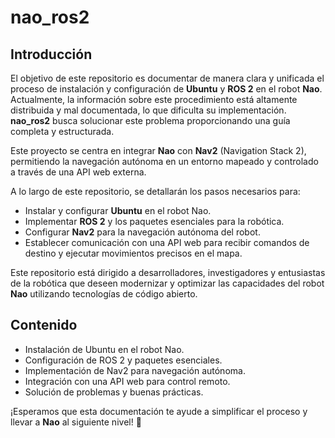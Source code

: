 # nao_ros2

## Introducción

El objetivo de este repositorio es documentar de manera clara y unificada el proceso de instalación y configuración de **Ubuntu** y **ROS 2** en el robot **Nao**. Actualmente, la información sobre este procedimiento está altamente distribuida y mal documentada, lo que dificulta su implementación. **nao_ros2** busca solucionar este problema proporcionando una guía completa y estructurada.

Este proyecto se centra en integrar **Nao** con **Nav2** (Navigation Stack 2), permitiendo la navegación autónoma en un entorno mapeado y controlado a través de una API web externa. 

A lo largo de este repositorio, se detallarán los pasos necesarios para:
- Instalar y configurar **Ubuntu** en el robot Nao.
- Implementar **ROS 2** y los paquetes esenciales para la robótica.
- Configurar **Nav2** para la navegación autónoma del robot.
- Establecer comunicación con una API web para recibir comandos de destino y ejecutar movimientos precisos en el mapa.

Este repositorio está dirigido a desarrolladores, investigadores y entusiastas de la robótica que deseen modernizar y optimizar las capacidades del robot **Nao** utilizando tecnologías de código abierto.

## Contenido

- Instalación de Ubuntu en el robot Nao.
- Configuración de ROS 2 y paquetes esenciales.
- Implementación de Nav2 para navegación autónoma.
- Integración con una API web para control remoto.
- Solución de problemas y buenas prácticas.

¡Esperamos que esta documentación te ayude a simplificar el proceso y llevar a **Nao** al siguiente nivel! 🚀

